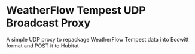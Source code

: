 # WeatherFlow Tempest UDP Broadcast Proxy

A simple UDP proxy to repackage WeatherFlow Tempest data into Ecowitt format and POST it to Hubitat
